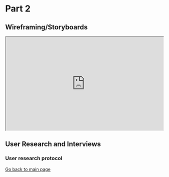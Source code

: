 # Part 2
## Wireframing/Storyboards

<iframe
  src="https://preview.shorthand.com/rS24U9w0COy35fCO"
  style="width:100%; height:300px;"
></iframe>

## User Research and Interviews
### User research protocol


[Go back to main page](<https://iriswzi.github.io/wanzhiz-portfolio/>)
